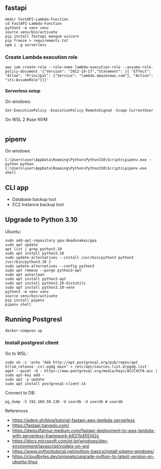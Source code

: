 ## fastapi

```
mkdir FastAPI-Lambda-Function
cd FastAPI-Lambda-Function
python3 -m venv venv
source venv/bin/activate
pip install fastapi mangum uvicorn
pip freeze > requirements.txt
npm i -g serverless
```

### Create Lambda execution role

```
aws iam create-role --role-name lambda-execution-role --assume-role-policy-document '{"Version": "2012-10-17","Statement": [{ "Effect": "Allow", "Principal": {"Service": "lambda.amazonaws.com"}, "Action": "sts:AssumeRole"}]}'
```

#### Serverless setup

On windows:

```
Set-ExecutionPolicy -ExecutionPolicy RemoteSigned -Scope CurrentUser
```

On WSL 2 #use NVM

```

```

## pipenv

On windows
```
C:\Users\user\AppData\Roaming\Python\Python310\Scripts\pipenv.exe --python python
C:\Users\user\AppData\Roaming\Python\Python310\Scripts\pipenv.exe shell
```

## CLI app

- Database backup tool
- EC2 instance backup tool

## Upgrade to Python 3.10

Ubuntu:

```
sudo add-apt-repository ppa:deadsnakes/ppa
sudo apt update
apt list | grep python3.10
sudo apt install python3.10
sudo update-alternatives --install /usr/bin/python3 python3 /usr/bin/python3.10 2
sudo update-alternatives --config python3
sudo apt remove --purge python3-apt
sudo apt autoclean
sudo apt install python3-apt
sudo apt install python3.10-distutils
sudo apt install python3.10-venv
python3 -m venv venv
source venv/bin/activate
pip install pipenv
pipenv shell
```

## Running Postgresl

```
docker-compose up
```

### Install postgresl client

Go to WSL:
```
sudo sh -c 'echo "deb http://apt.postgresql.org/pub/repos/apt $(lsb_release -cs)-pgdg main" > /etc/apt/sources.list.d/pgdg.list'
wget --quiet -O - https://www.postgresql.org/media/keys/ACCC4CF8.asc | sudo apt-key add -
sudo apt -y update
sudo apt install postgresql-client-14
```

Connect to DB:
```
pg_dump -h 192.168.50.130 -U userdb -d userdb # userdb
```

References

- https://adem.sh/blog/tutorial-fastapi-aws-lambda-serverless
- https://fastapi.tiangolo.com/
- https://dwisulfahnur.medium.com/fastapi-deployment-to-aws-lambda-with-serverless-framework-b637b455142c
- https://docs.microsoft.com/pt-br/windows/dev-environment/javascript/nodejs-on-wsl
- https://www.pythontutorial.net/python-basics/install-pipenv-windows/
- https://cloudbytes.dev/snippets/upgrade-python-to-latest-version-on-ubuntu-linux

